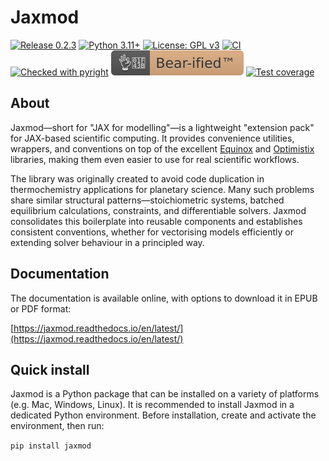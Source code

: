 # Jaxmod

[![Release 0.2.3](https://img.shields.io/badge/Release-0.2.3-blue.svg)](https://github.com/ExPlanetology/jaxmod/releases/tag/v0.9.3)
[![Python 3.11+](https://img.shields.io/badge/Python-3.11+-blue.svg)](https://www.python.org/downloads/release/python-3110/)
[![License: GPL v3](https://img.shields.io/badge/License-GPLv3-yellow.svg)](https://www.gnu.org/licenses/gpl-3.0)
[![CI](https://github.com/ExPlanetology/jaxmod/actions/workflows/ci.yml/badge.svg)](https://github.com/ExPlanetology/jaxmod/actions/workflows/ci.yml)
[![Checked with pyright](https://microsoft.github.io/pyright/img/pyright_badge.svg)](https://microsoft.github.io/pyright/)
[![bear-ified](https://raw.githubusercontent.com/beartype/beartype-assets/main/badge/bear-ified.svg)](https://beartype.readthedocs.io)
[![Test coverage](https://img.shields.io/badge/Coverage-87%25-brightgreen)](https://github.com/ExPlanetology/jaxmod)

## About
Jaxmod&mdash;short for "JAX for modelling"&mdash;is a lightweight "extension pack" for JAX-based scientific computing. It provides convenience utilities, wrappers, and conventions on top of the excellent [Equinox](https://docs.kidger.site/equinox/) and [Optimistix](https://docs.kidger.site/optimistix/) libraries, making them even easier to use for real scientific workflows.

The library was originally created to avoid code duplication in thermochemistry applications for planetary science. Many such problems share similar structural patterns&mdash;stoichiometric systems, batched equilibrium calculations, constraints, and differentiable solvers. Jaxmod consolidates this boilerplate into reusable components and establishes consistent conventions, whether for vectorising models efficiently or extending solver behaviour in a principled way.

## Documentation

The documentation is available online, with options to download it in EPUB or PDF format:

[https://jaxmod.readthedocs.io/en/latest/](https://jaxmod.readthedocs.io/en/latest/)

## Quick install

Jaxmod is a Python package that can be installed on a variety of platforms (e.g. Mac, Windows, Linux). It is recommended to install Jaxmod in a dedicated Python environment. Before installation, create and activate the environment, then run:

```pip install jaxmod```